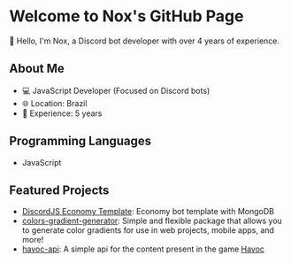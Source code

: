 # Welcome to Nox's GitHub Page

👋 Hello, I'm Nox, a Discord bot developer with over 4 years of experience.

## About Me

- 💻 JavaScript Developer (Focused on Discord bots)
- 🌐 Location: Brazil
- 📅 Experience: 5 years

## Programming Languages

- JavaScript

## Featured Projects

- [DiscordJS Economy Template](https://github.com/onoxbr/DiscordJS-Economy-Template): Economy bot template with MongoDB
- [colors-gradient-generator](https://www.npmjs.com/package/colors-gradient-generator): Simple and flexible package that allows you to generate color gradients for use in web projects, mobile apps, and more!
- [havoc-api](https://docs.havoc-api.site): A simple api for the content present in the game [Havoc](https://store.steampowered.com/app/2149290/Havoc/)
